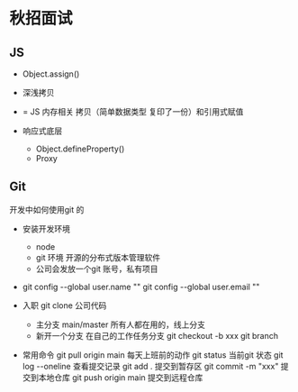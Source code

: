 # 秋招面试

## JS
- Object.assign()

- 深浅拷贝
- =  JS 内存相关 
拷贝（简单数据类型 复印了一份）和引用式赋值

- 响应式底层
    - Object.defineProperty()
    - Proxy

## Git
开发中如何使用git 的

- 安装开发环境
    - node
    - git 环境 开源的分布式版本管理软件
    - 公司会发放一个git 账号，私有项目

- git config --global user.name ""
    git config --global user.email ""
- 入职 git clone 公司代码
    - 主分支 main/master
        所有人都在用的，线上分支
    - 新开一个分支
    在自己的工作任务分支
    git checkout -b xxx
    git branch
- 常用命令
    git pull origin main 每天上班前的动作
    git status 当前git 状态
    git log --oneline 查看提交记录
    git add . 提交到暂存区
    git commit -m "xxx" 提交到本地仓库
    git push origin main 提交到远程仓库
